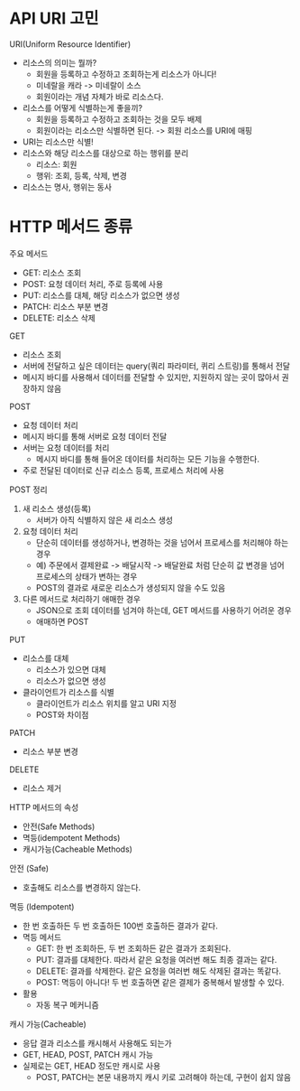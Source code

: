 # API URI 고민
URI(Uniform Resource Identifier)

- 리소스의 의미는 뭘까?
	- 회원을 등록하고 수정하고 조회하는게 리소스가 아니다!
	- 미네랄을 캐라 -> 미네랄이 소스
	- 회원이라는 개념 자체가 바로 리소스다.
- 리소스를 어떻게 식별하는게 좋을끼?
	- 회원을 등록하고 수정하고 조회하는 것을 모두 배제
	- 회원이라는 리소스만 식별하면 된다. -> 회원 리소스를 URI에 매핑
- URI는 리소스만 식별!
- 리소스와 해당 리소스를 대상으로 하는 행위를 분리
	- 리소스: 회원
	- 행위: 조회, 등록, 삭제, 변경
- 리소스는 명사, 행위는 동사

# HTTP 메서드 종류

주요 메서드

- GET: 리소스 조회
- POST: 요청 데이터 처리, 주로 등록에 사용
- PUT: 리소스를 대체, 해당 리소스가 없으면 생성
- PATCH: 리소스 부분 변경
- DELETE: 리소스 삭제

GET
- 리소스 조회
- 서버에 전달하고 싶은 데이터는 query(쿼리 파라미터, 퀴리 스트링)를 통해서 전달
- 메시지 바디를 사용해서 데이터를 전달할 수 있지만, 지원하지 않는 곳이 많아서 권장하지 않음

POST
- 요청 데이터 처리
- 메시지 바디를 통해 서버로 요청 데이터 전달
- 서버는 요청 데이터를 처리
	- 메시지 바디를 통해 들어온 데이터를 처리하는 모든 기능을 수행한다.
- 주로 전달된 데이터로 신규 리소스 등록, 프로세스 처리에 사용

POST 정리
1. 새 리소스 생성(등록)
	- 서버가 아직 식별하지 않은 새 리소스 생성
2. 요청 데이터 처리
	- 단순히 데이터를 생성하거나, 변경하는 것을 넘어서 프로세스를 처리해야 하는 경우
	- 예) 주문에서 결제완료 -> 배달시작 -> 배달완료 처럼 단순히 값 변경을 넘어 프로세스의 상태가 변하는 경우
	- POST의 결과로 새로운 리소스가 생성되지 않을 수도 있음
3. 다른 메서드로 처리하기 애매한 경우
	- JSON으로 조회 데이터를 넘겨야 하는데, GET 메서드를 사용하기 어려운 경우
	- 애매하면 POST

PUT
- 리소스를 대체
	- 리소스가 있으면 대체
	- 리소스가 없으면 생성
- 클라이언트가 리소스를 식별
	- 클라이언트가 리소스 위치를 알고 URI 지정
	- POST와 차이점

PATCH
- 리소스 부분 변경

DELETE
- 리소스 제거

HTTP 메서드의 속성
- 안전(Safe Methods)
- 멱등(idempotent Methods)
- 캐시가능(Cacheable Methods)

안전 (Safe)
- 호출해도 리소스를 변경하지 않는다.

멱등 (Idempotent)
- 한 번 호출하든 두 번 호출하든 100번 호출하든 결과가 같다.
- 멱등 메서드
	- GET: 한 번 조회하든, 두 번 조회하든 같은 결과가 조회된다.
	- PUT: 결과를 대체한다. 따라서 같은 요청을 여러번 해도 최종 결과는 같다.
	- DELETE: 결과를 삭제한다. 같은 요청을 여러번 해도 삭제된 결과는 똑같다.
	- POST: 멱등이 아니다! 두 번 호출하면 같은 결제가 중복해서 발생할 수 있다.
- 활용
	- 자동 복구 메커니즘

캐시 가능(Cacheable)
- 응답 결과 리소스를 캐시해서 사용해도 되는가
- GET, HEAD, POST, PATCH 캐시 가능
- 실제로는 GET, HEAD 정도만 캐시로 사용
	- POST, PATCH는 본문 내용까지 캐시 키로 고려해야 하는데, 구현이 쉽지 않음

